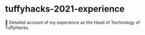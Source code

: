 # tuffyhacks-2021-experience
🐘 Detailed account of my experience as the Head of Technology of TuffyHacks.
